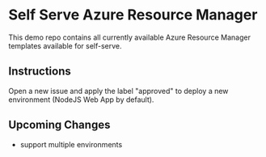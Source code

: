 # Self Serve Azure Resource Manager

This demo repo contains all currently available Azure Resource Manager templates available for self-serve. 

## Instructions
Open a new issue and apply the label "approved" to deploy a new environment (NodeJS Web App by default).

## Upcoming Changes

- support multiple environments

